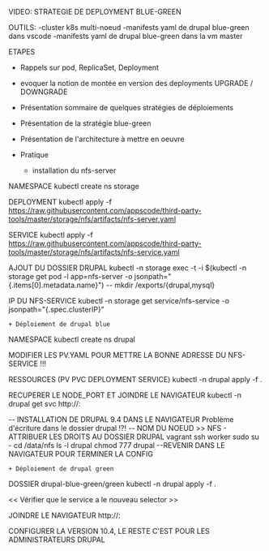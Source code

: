 VIDEO: STRATEGIE DE DEPLOYMENT BLUE-GREEN

OUTILS:
-cluster k8s multi-noeud
-manifests yaml de drupal blue-green dans vscode
-manifests yaml de drupal blue-green dans la vm master

ETAPES

- Rappels sur pod, ReplicaSet, Deployment

- evoquer la notion de montée en version des deployments UPGRADE / DOWNGRADE

- Présentation sommaire de quelques stratégies de déploiements

- Présentation de la stratégie blue-green

- Présentation de l'architecture à mettre en oeuvre

- Pratique

	+ installation du nfs-server

NAMESPACE
kubectl create ns storage

DEPLOYMENT
kubectl apply -f https://raw.githubusercontent.com/appscode/third-party-tools/master/storage/nfs/artifacts/nfs-server.yaml

SERVICE
kubectl apply -f https://raw.githubusercontent.com/appscode/third-party-tools/master/storage/nfs/artifacts/nfs-service.yaml

AJOUT DU DOSSIER DRUPAL
kubectl -n storage exec -t -i $(kubectl -n storage get pod -l app=nfs-server -o jsonpath="{.items[0].metadata.name}") -- mkdir /exports/{drupal,mysql}

IP DU NFS-SERVICE
kubectl -n storage get service/nfs-service -o jsonpath="{.spec.clusterIP}"

	+ Déploiement de drupal blue

NAMESPACE
kubectl create ns drupal

MODIFIER LES PV.YAML POUR METTRE LA BONNE ADRESSE DU NFS-SERVICE !!!

RESSOURCES (PV PVC DEPLOYMENT SERVICE)
kubectl -n drupal apply -f .

RECUPERER LE NODE_PORT ET JOINDRE LE NAVIGATEUR
kubectl -n drupal get svc
http://<NODE-IP>:<NODE-PORT>

-- INSTALLATION DE DRUPAL 9.4 DANS LE NAVIGATEUR
	Problème d'écriture dans le dossier drupal !?!
-- NOM DU NOEUD >> NFS - ATTRIBUER LES DROITS AU DOSSIER DRUPAL
	vagrant ssh worker
	sudo su -
	cd /data/nfs
	ls -l drupal
	chmod 777 drupal
--REVENIR DANS LE NAVIGATEUR POUR TERMINER LA CONFIG

	+ Déploiement de drupal green

DOSSIER drupal-blue-green/green
kubectl -n drupal apply -f .

<< Vérifier que le service a le nouveau selector >>

JOINDRE LE NAVIGATEUR
http://<NODE-IP>:<NODE-PORT>

CONFIGURER LA VERSION 10.4, LE RESTE C'EST POUR LES ADMINISTRATEURS DRUPAL